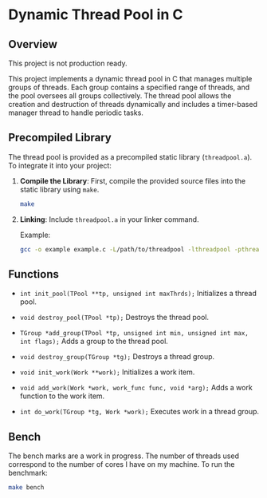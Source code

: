 # Dynamic Thread Pool in C

## Overview
This project is not production ready.

This project implements a dynamic thread pool in C that manages multiple groups of threads. Each group contains a specified range of threads, and the pool oversees all groups collectively. The thread pool allows the creation and destruction of threads dynamically and includes a timer-based manager thread to handle periodic tasks.

## Precompiled Library

The thread pool is provided as a precompiled static library (`threadpool.a`). To integrate it into your project:

1. **Compile the Library**: First, compile the provided source files into the static library using `make`.

   ```bash
   make

2. **Linking**: Include `threadpool.a` in your linker command.
   
   Example:
   ```bash
   gcc -o example example.c -L/path/to/threadpool -lthreadpool -pthread

## Functions

- `int init_pool(TPool **tp, unsigned int maxThrds);`
Initializes a thread pool.

- `void destroy_pool(TPool *tp);`
Destroys the thread pool.

- `TGroup *add_group(TPool *tp, unsigned int min, unsigned int max, int flags);`
Adds a group to the thread pool.

- `void destroy_group(TGroup *tg);`
Destroys a thread group.

- `void init_work(Work **work);`
Initializes a work item.

- `void add_work(Work *work, work_func func, void *arg);`
Adds a work function to the work item.

- `int do_work(TGroup *tg, Work *work);`
Executes work in a thread group.

## Bench

The bench marks are a work in progress. The number of threads used correspond to the number of cores I have on my machine.
To run the benchmark:

   ```bash
   make bench
